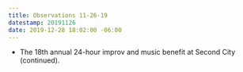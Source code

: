 ```yaml
---
title: Observations 11-26-19
datestamp: 20191126
date: 2019-12-28 18:02:00 -06:00
---
```


- The 18th annual 24-hour improv and music benefit at Second City (continued).
